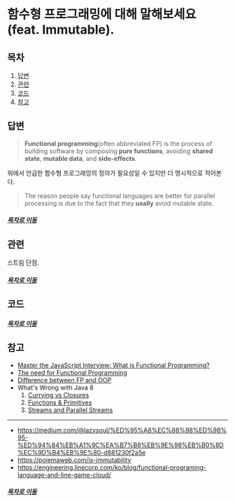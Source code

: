 함수형 프로그래밍에 대해 말해보세요(feat. Immutable).
=====
## 목차
1. [답변](#답변)
2. [관련](#관련)
3. [코드](#코드)
4. [참고](#참고)

## 답변
> **Functional programming**(often abbreviated FP) is the process of building software by composing **pure functions**, avoiding **shared state**, **mutable data**, and **side-effects**.

위에서 언급한 함수형 프로그래밍의 정의가 필요성일 수 있지만 더 명시적으로 적어본다.

> The reason people say functional languages are better for parallel processing is due to the fact that they **usally** avoid mutable state.

##### [목차로 이동](#목차)

## 관련
스트림 단점.

##### [목차로 이동](#목차)

## 코드


##### [목차로 이동](#목차)

## 참고
* [Master the JavaScript Interview: What is Functional Programming?](https://medium.com/javascript-scene/master-the-javascript-interview-what-is-functional-programming-7f218c68b3a0)
* [The need for Functional Programming](https://softwareengineering.stackexchange.com/questions/310159/is-functional-programming-faster-in-multithreading-because-i-write-things-differ)
* [Difference between FP and OOP](https://www.geeksforgeeks.org/difference-between-functional-programming-and-object-oriented-programming/)
* What's Wrong with Java 8
	1. [Currying vs Closures](https://dzone.com/articles/whats-wrong-java-8-currying-vs)
	2. [Functions & Primitives](https://dzone.com/articles/whats-wrong-java-8-part-ii)
	3. [Streams and Parallel Streams](https://dzone.com/articles/whats-wrong-java-8-part-iii)

- - -
* https://medium.com/@lazysoul/%ED%95%A8%EC%88%98%ED%98%95-%ED%94%84%EB%A1%9C%EA%B7%B8%EB%9E%98%EB%B0%8D%EC%9D%B4%EB%9E%80-d881230f2a5e
* https://poiemaweb.com/js-immutability
* https://engineering.linecorp.com/ko/blog/functional-programing-language-and-line-game-cloud/

##### [목차로 이동](#목차)